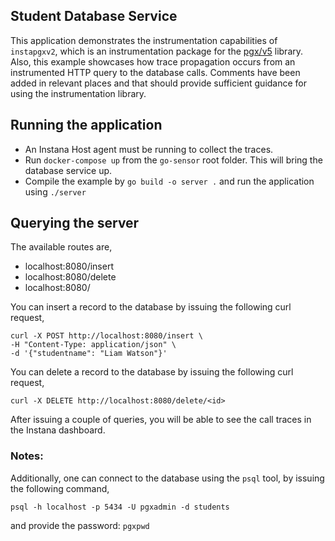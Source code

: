 
Student Database Service
----
This application demonstrates the instrumentation capabilities of `instapgxv2`, which is an instrumentation package for the 
[pgx/v5](https://github.com/jackc/pgx) library. Also, this example showcases how trace propagation occurs from an instrumented HTTP query to the database 
calls. Comments have been added in relevant places and that should provide sufficient guidance for using the instrumentation library. 


## Running the application
- An Instana Host agent must be running to collect the traces.
- Run `docker-compose up` from the `go-sensor` root folder. This will bring the database service up.
- Compile the example by `go build -o server .` and run the application using `./server`


## Querying the server
The available routes are,
- localhost:8080/insert
- localhost:8080/delete
- localhost:8080/

You can insert a record to the database by issuing the following curl request,
```
curl -X POST http://localhost:8080/insert \
-H "Content-Type: application/json" \
-d '{"studentname": "Liam Watson"}'
```
You can delete a record to the database by issuing the following curl request,
```
curl -X DELETE http://localhost:8080/delete/<id>
```

After issuing a couple of queries, you will be able to see the call traces in the Instana dashboard.

### Notes:
Additionally, one can connect to the database using the `psql` tool, by issuing the following command,
```
psql -h localhost -p 5434 -U pgxadmin -d students
```
and provide the password: `pgxpwd`
